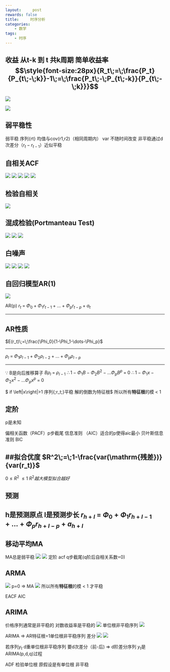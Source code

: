 ```yaml
---
layout:     post
rewards: false
title:     时序分析
categories:
    - 数学
tags:
    - 时序
---
```


收益
从t-k 到 t 共k周期 简单收益率
$$\style{font-size:28px}{R_t\;=\;\frac{P_t}{P_{t\;-\;k}}-1\;=\;\frac{P_t\;-\;P_{t\;-k}}{P_{t\;-\;k}}}$$
---

![](https://cdn.jsdelivr.net/gh/631068264/img/006tNbRwgy1fudod6ouhuj31he0bigmf.jpg)

![](https://cdn.jsdelivr.net/gh/631068264/img/006tNbRwgy1fudohrr3pej31de07gmxl.jpg)


## 弱平稳性
弱平稳 序列{rt} 均值与cov(r1,r2)（相同周期内） var 不随时间改变
非平稳通过d次差分（$r_t-r_{t-1}$）近似平稳

## 自相关ACF
![](https://cdn.jsdelivr.net/gh/631068264/img/006tNbRwgy1fudohwmdipj313m076wey.jpg)
![](https://cdn.jsdelivr.net/gh/631068264/img/006tNbRwgy1fudohzs163j311m0bujs0.jpg)
![](https://cdn.jsdelivr.net/gh/631068264/img/006tNbRwgy1fudoi3n5xjj31fo0fmtb7.jpg)
![](https://cdn.jsdelivr.net/gh/631068264/img/006tNbRwgy1fudoi787dnj30ua02et8q.jpg)
![](https://cdn.jsdelivr.net/gh/631068264/img/006tNbRwgy1fudoibb717j314u06gq36.jpg)

## 检验自相关
![](https://cdn.jsdelivr.net/gh/631068264/img/006tNbRwgy1fudojq83kej31fc09ywf8.jpg)

## 混成检验(Portmanteau Test)
![](https://cdn.jsdelivr.net/gh/631068264/img/006tNbRwgy1fudopy85osj31ey0b6t9l.jpg)
![](https://cdn.jsdelivr.net/gh/631068264/img/006tNbRwgy1fudoq25s23j306q02g0si.jpg)
![](https://cdn.jsdelivr.net/gh/631068264/img/006tNbRwgy1fudoq5ozr4j30m604sa9z.jpg)
## 白噪声
![](https://cdn.jsdelivr.net/gh/631068264/img/006tNbRwgy1fudoq9qicnj30zo0b2aab.jpg)
![](https://cdn.jsdelivr.net/gh/631068264/img/006tNbRwgy1fudoqdcguuj31ea0aqjtb.jpg)
![](https://cdn.jsdelivr.net/gh/631068264/img/006tNbRwgy1fudoqfvmbjj31ey0eeq48.jpg)
![](https://cdn.jsdelivr.net/gh/631068264/img/006tNbRwgy1fudoqj350vj31fw0fudhs.jpg)

## 自回归模型AR(1)
![](https://cdn.jsdelivr.net/gh/631068264/img/006tNbRwgy1fudoqmi1tij31ea08swfo.jpg)

AR(p)
$r_t\;=\;\Phi_0+\Phi_1r_{t-1}+\dots+\Phi_pr_{t-p}+a_t$

---


## AR性质
$E(r_t)\;=\;\frac{\Phi_0}{1-\Phi_1-\dots-\Phi_p}$

---
${\rho_l\;}=\;\Phi_1\rho_{l-1}+\Phi_2\rho_{l-2}+\dots+\Phi_p\rho_{l-p}$

---
$\because$  B是向后推移算子 $B\rho_l\;=\;\rho_{l-1}$
$\therefore 1-\Phi_1B-\Phi_2B^2-\dots\Phi_pB^p\;=\;0$
$\therefore 1-\Phi_1x-\Phi_2x^2-\dots\Phi_px^p\;=\;0$

$ if \left|x\right|>1 序列\{\;r_t\;\}平稳 解的倒数为特征根$
所以所有**特征根**的模 < 1


## 定阶
p是未知

偏相关函数（PACF）p步截尾
信息准则  （AIC）适合的p使得aic最小
贝叶斯信息准则 BIC

##拟合优度
$R^2\;=\;1-\frac{var(\mathrm{残差})}{var(r_t)}$
---
$0\leqslant R^2\;\leqslant1$
$R^2越大模型拟合越好$

## 预测
h是预测原点 l是预测步长
$r_{h+l}\;=\;\Phi_0+\Phi_1r_{h+l-1}+\dots+\Phi_pr_{h+l-p}+a_{h+l}$
---

## 移动平均MA
MA总是弱平稳
![](https://cdn.jsdelivr.net/gh/631068264/img/006tNbRwgy1fudor8wul3j30oc02g3yf.jpg)
![](https://cdn.jsdelivr.net/gh/631068264/img/006tNbRwgy1fudorc5ovpj310u050jrc.jpg)
定阶
acf q步截尾(q阶后自相关系数=0)

## ARMA
![](https://cdn.jsdelivr.net/gh/631068264/img/006tNbRwgy1fudorg2k00j311007qq34.jpg)
p=0 => MA
![](https://cdn.jsdelivr.net/gh/631068264/img/006tNbRwgy1fudorjcvavj31fq050mxj.jpg)
所以所有**特征根**的模 < 1 才平稳

EACF AIC

## ARIMA

价格序列通常是非平稳的 对数收益率是平稳的
![](https://cdn.jsdelivr.net/gh/631068264/img/006tNbRwgy1fudorn2rqoj31kw0dl0u7.jpg)
单位根非平稳序列
![](https://cdn.jsdelivr.net/gh/631068264/img/006tNbRwgy1fudorpwy30j31kw074dh2.jpg)

ARIMA => AR特征根=1单位根非平稳序列 差分
![](https://cdn.jsdelivr.net/gh/631068264/img/006tNbRwgy1fudortcdn0j31kw0fd41c.jpg)
![](https://cdn.jsdelivr.net/gh/631068264/img/006tNbRwgy1fudorxacv9j31kw07mjsz.jpg)

若序列$y_t$ d重单位根非平稳序列 要d次差分（前-后) => d阶差分序列
$y_t$是ARIMA(p,d,q)过程

ADF 检验单位根
原假设是有单位根 非平稳
